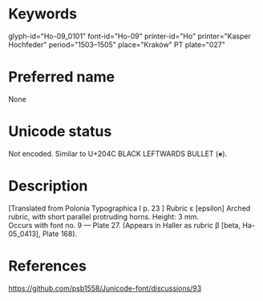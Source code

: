# Keywords
glyph-id="Ho-09_0101"
font-id="Ho-09"
printer-id="Ho"
printer="Kasper Hochfeder"
period="1503–1505"
place="Kraków"
PT plate="027"
# Preferred name
None
# Unicode status
Not encoded.
Similar to U+204C BLACK LEFTWARDS BULLET (⁌).
# Description
[Translated from Polonia Typographica I p. 23 ]
Rubric ε [epsilon]
Arched rubric, with short parallel protruding horns.
Height: 3 mm.  
Occurs with font no. 9 — Plate 27.
(Appears in Haller as rubric β [beta, Ha-05_0413], Plate 168).
# References
https://github.com/psb1558/Junicode-font/discussions/93
